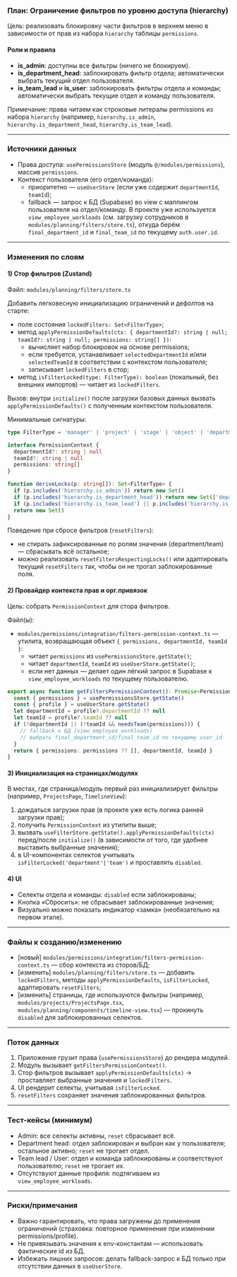 ### План: Ограничение фильтров по уровню доступа (hierarchy)

Цель: реализовать блокировку части фильтров в верхнем меню в зависимости от прав из набора `hierarchy` таблицы `permissions`.

#### Роли и правила
- **is_admin**: доступны все фильтры (ничего не блокируем).
- **is_department_head**: заблокировать фильтр отдела; автоматически выбрать текущий отдел пользователя.
- **is_team_lead** и **is_user**: заблокировать фильтры отдела и команды; автоматически выбрать текущие отдел и команду пользователя.

Примечание: права читаем как строковые литералы permissions из набора `hierarchy` (например, `hierarchy.is_admin`, `hierarchy.is_department_head`, `hierarchy.is_team_lead`).

---

### Источники данных
- Права доступа: `usePermissionsStore` (модуль `@/modules/permissions`), массив `permissions`.
- Контекст пользователя (его отдел/команда):
  - приоритетно — `useUserStore` (если уже содержит `departmentId`, `teamId`);
  - fallback — запрос к БД (Supabase) во view с маппингом пользователя на отдел/команду. В проекте уже используется `view_employee_workloads` (см. загрузку сотрудников в `modules/planning/filters/store.ts`), откуда берём `final_department_id` и `final_team_id` по текущему `auth.user.id`.

---

### Изменения по слоям

#### 1) Стор фильтров (Zustand)
Файл: `modules/planning/filters/store.ts`

Добавить легковесную инициализацию ограничений и дефолтов на старте:
- поле состояния `lockedFilters: Set<FilterType>`;
- метод `applyPermissionDefaults(ctx: { departmentId?: string | null; teamId?: string | null; permissions: string[] })`:
  - вычисляет набор блокировок на основе permissions;
  - если требуется, устанавливает `selectedDepartmentId` и/или `selectedTeamId` в соответствии с контекстом пользователя;
  - записывает `lockedFilters` в стор;
- метод `isFilterLocked(type: FilterType): boolean` (локальный, без внешних импортов) — читает из `lockedFilters`.

Вызов: внутри `initialize()` после загрузки базовых данных вызвать `applyPermissionDefaults()` с полученным контекстом пользователя.

Минимальные сигнатуры:
```ts
type FilterType = 'manager' | 'project' | 'stage' | 'object' | 'department' | 'team' | 'employee'

interface PermissionContext {
  departmentId?: string | null
  teamId?: string | null
  permissions: string[]
}

function deriveLocks(p: string[]): Set<FilterType> {
  if (p.includes('hierarchy.is_admin')) return new Set()
  if (p.includes('hierarchy.is_department_head')) return new Set(['department'])
  if (p.includes('hierarchy.is_team_lead') || p.includes('hierarchy.is_user')) return new Set(['department', 'team'])
  return new Set()
}
```

Поведение при сбросе фильтров (`resetFilters`):
- не стирать зафиксированные по ролям значения (department/team) — сбрасывать всё остальное;
- можно реализовать `resetFiltersRespectingLocks()` или адаптировать текущий `resetFilters` так, чтобы он не трогал заблокированные поля.

#### 2) Провайдер контекста прав и орг.привязок
Цель: собрать `PermissionContext` для стора фильтров.

Файл(ы):
- `modules/permissions/integration/filters-permission-context.ts` — утилита, возвращающая объект `{ permissions, departmentId, teamId }`:
  - читает `permissions` из `usePermissionsStore.getState()`;
  - читает `departmentId`, `teamId` из `useUserStore.getState()`;
  - если нет данных — делает один лёгкий запрос в Supabase к `view_employee_workloads` по текущему пользователю.

```ts
export async function getFiltersPermissionContext(): Promise<PermissionContext> {
  const { permissions } = usePermissionsStore.getState()
  const { profile } = useUserStore.getState()
  let departmentId = profile?.departmentId ?? null
  let teamId = profile?.teamId ?? null
  if (!departmentId || (!teamId && needsTeam(permissions))) {
    // fallback к БД (view_employee_workloads)
    // выбрать final_department_id/final_team_id по текущему user_id
  }
  return { permissions: permissions ?? [], departmentId, teamId }
}
```

#### 3) Инициализация на страницах/модулях
В местах, где страница/модуль первый раз инициализирует фильтры (например, `ProjectsPage`, `TimelineView`):
1) дождаться загрузки прав (в проекте уже есть логика ранней загрузки прав);
2) получить `PermissionContext` из утилиты выше;
3) вызвать `useFilterStore.getState().applyPermissionDefaults(ctx)` перед/после `initialize()` (в зависимости от того, где удобнее выставить выбранные значения);
4) в UI-компонентах селектов учитывать `isFilterLocked('department'|'team')` и проставлять `disabled`.

#### 4) UI
- Селекты отдела и команды: `disabled` если заблокированы;
- Кнопка «Сбросить»: не сбрасывает заблокированные значения;
- Визуально можно показать индикатор «замка» (необязательно на первом этапе).

---

### Файлы к созданию/изменению
- [новый] `modules/permissions/integration/filters-permission-context.ts` — сбор контекста из сторов/БД;
- [изменить] `modules/planning/filters/store.ts` — добавить `lockedFilters`, методы `applyPermissionDefaults`, `isFilterLocked`, адаптировать `resetFilters`;
- [изменить] страницы, где используются фильтры (например, `modules/projects/ProjectsPage.tsx`, `modules/planning/components/timeline-view.tsx`) — прокинуть `disabled` для заблокированных селектов.

---

### Поток данных
1) Приложение грузит права (`usePermissionsStore`) до рендера модулей.
2) Модуль вызывает `getFiltersPermissionContext()`.
3) Стор фильтров вызывает `applyPermissionDefaults(ctx)` → проставляет выбранные значения и `lockedFilters`.
4) UI рендерит селекты, учитывая `isFilterLocked`.
5) `resetFilters` сохраняет значения заблокированных фильтров.

---

### Тест-кейсы (минимум)
- Admin: все селекты активны, `reset` сбрасывает всё.
- Department head: отдел заблокирован и выбран как у пользователя; остальное активно; `reset` не трогает отдел.
- Team lead / User: отдел и команда заблокированы и соответствуют пользователю; `reset` не трогает их.
- Отсутствуют данные профиля: подтягиваем из `view_employee_workloads`.

---

### Риски/примечания
- Важно гарантировать, что права загружены до применения ограничений (страховка: повторное применение при изменении permissions/profile).
- Не привязывать значения к env-константам — использовать фактические id из БД.
- Избежать лишних запросов: делать fallback-запрос к БД только при отсутствии данных в `useUserStore`.


